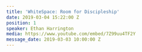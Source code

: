 ```yaml
---
title: 'WhiteSpace: Room for Discipleship'
date: 2019-03-04 15:22:00 Z
position: 1
speaker: Ethan Harrington
media: https://www.youtube.com/embed/7Z99uu4TF2Y
message_date: 2019-03-03 10:00:00 Z
---
```


